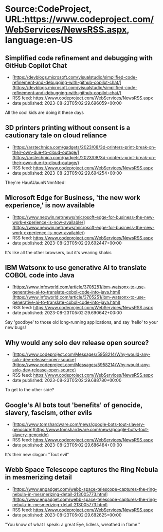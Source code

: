 # Source:CodeProject, URL:https://www.codeproject.com/WebServices/NewsRSS.aspx, language:en-US

## Simplified code refinement and debugging with GitHub Copilot Chat
 - [https://devblogs.microsoft.com/visualstudio/simplified-code-refinement-and-debugging-with-github-copilot-chat/](https://devblogs.microsoft.com/visualstudio/simplified-code-refinement-and-debugging-with-github-copilot-chat/)
 - RSS feed: https://www.codeproject.com/WebServices/NewsRSS.aspx
 - date published: 2023-08-23T05:02:29.696059+00:00

All the cool kids are doing it these days

## 3D printers printing without consent is a cautionary tale on cloud reliance
 - [https://arstechnica.com/gadgets/2023/08/3d-printers-print-break-on-their-own-due-to-cloud-outage/](https://arstechnica.com/gadgets/2023/08/3d-printers-print-break-on-their-own-due-to-cloud-outage/)
 - RSS feed: https://www.codeproject.com/WebServices/NewsRSS.aspx
 - date published: 2023-08-23T05:02:29.694254+00:00

They're HauAUaunNNnnNted!

## Microsoft Edge for Business, 'the new work experience,' is now available
 - [https://www.neowin.net/news/microsoft-edge-for-business-the-new-work-experience-is-now-available/](https://www.neowin.net/news/microsoft-edge-for-business-the-new-work-experience-is-now-available/)
 - RSS feed: https://www.codeproject.com/WebServices/NewsRSS.aspx
 - date published: 2023-08-23T05:02:29.692447+00:00

It's like all the other browsers, but it's wearing khakis

## IBM Watsonx to use generative AI to translate COBOL code into Java
 - [https://www.infoworld.com/article/3705251/ibm-watsonx-to-use-generative-ai-to-translate-cobol-code-into-java.html](https://www.infoworld.com/article/3705251/ibm-watsonx-to-use-generative-ai-to-translate-cobol-code-into-java.html)
 - RSS feed: https://www.codeproject.com/WebServices/NewsRSS.aspx
 - date published: 2023-08-23T05:02:29.690642+00:00

Say 'goodbye' to those old long-running applications, and say 'hello' to your new bugs!

## Why would any solo dev release open source?
 - [https://www.codeproject.com/Messages/5958214/Why-would-any-solo-dev-release-open-source](https://www.codeproject.com/Messages/5958214/Why-would-any-solo-dev-release-open-source)
 - RSS feed: https://www.codeproject.com/WebServices/NewsRSS.aspx
 - date published: 2023-08-23T05:02:29.688780+00:00

To get to the other side?

## Google's AI bots tout 'benefits' of genocide, slavery, fascism, other evils
 - [https://www.tomshardware.com/news/google-bots-tout-slavery-genocide](https://www.tomshardware.com/news/google-bots-tout-slavery-genocide)
 - RSS feed: https://www.codeproject.com/WebServices/NewsRSS.aspx
 - date published: 2023-08-23T05:02:29.686484+00:00

It's their new slogan: "Tout evil"

## Webb Space Telescope captures the Ring Nebula in mesmerizing detail
 - [https://www.engadget.com/webb-space-telescope-captures-the-ring-nebula-in-mesmerizing-detail-213005773.html](https://www.engadget.com/webb-space-telescope-captures-the-ring-nebula-in-mesmerizing-detail-213005773.html)
 - RSS feed: https://www.codeproject.com/WebServices/NewsRSS.aspx
 - date published: 2023-08-23T05:02:29.682625+00:00

"You know of what I speak: a great Eye, lidless, wreathed in flame."

